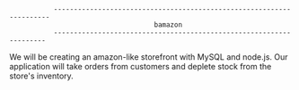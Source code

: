                ---------------------------------------------------------------------
                                        bamazon
               --------------------------------------------------------------------
 We will be creating an amazon-like storefront with MySQL and node.js. Our application will take orders from customers and deplete stock from the store's inventory.